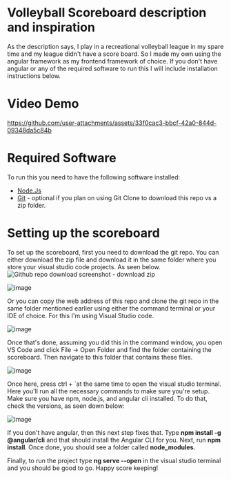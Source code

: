 # Volleyball Scoreboard description and inspiration

As the description says, I play in a recreational volleyball league in my spare time and my league didn't have a score board. So I made my own using the angular framework as my frontend framework of choice. If you don't have angular or any of the required software to run this I will include installation instructions below.

# Video Demo

https://github.com/user-attachments/assets/33f0cac3-bbcf-42a0-844d-09348da5c84b

# Required Software

To run this you need to have the following software installed: 

-  [Node.Js](https://nodejs.org/en/download)
-  [Git](https://git-scm.com/downloads) - optional if you plan on using Git Clone to download this repo vs a zip folder.

# Setting up the scoreboard

To set up the scoreboard, first you need to download the git repo. You can either download the zip file and download it in the same folder where you store your visual studio code projects. As seen below.
![Github repo download screenshot - download zip](https://github.com/user-attachments/assets/72eda356-9d1f-469f-9ab7-7aa9f0434c6c)

![image](https://github.com/user-attachments/assets/110cc305-b6b9-404a-8f4b-8538740a9b46)

Or you can copy the web address of this repo and clone the git repo in the same folder mentioned earlier using either the command terminal or your IDE of choice. For this I'm using Visual Studio code.

![image](https://github.com/user-attachments/assets/810a7cf8-632c-4553-b9a9-82ad1034871b)

Once that's done, assuming you did this in the command window, you open VS Code and click File -> Open Folder and find the folder containing the scoreboard. Then navigate to this folder that contains these files.

![image](https://github.com/user-attachments/assets/7d59d13f-1bb0-4973-91e3-d8be06ba92ac)

Once here, press ctrl + `at the same time to open the visual studio terminal. Here you'll run all the necessary commands to make sure you're setup. Make sure you have npm, node.js, and angular cli installed. To do that, check the versions, as seen down below:

![image](https://github.com/user-attachments/assets/59979e7b-04b0-4b73-b9d1-fe4b8c2bb471)

If you don't have angular, then this next step fixes that. Type **npm install -g @angular/cli** and that should install the Angular CLI for you. Next, run **npm install**. Once done, you should see a folder called **node_modules**.

Finally, to run the project type **ng serve --open** in the visual studio terminal and you should be good to go. Happy score keeping!

